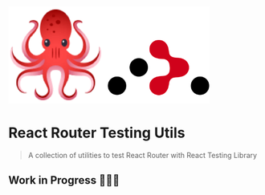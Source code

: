 <p align="align">
   <img 
    src="https://raw.githubusercontent.com/LauraBeatris/react-router-testing-utils/master/.github/docs/images/logo.png"        width="400"
   />
</p>

# React Router Testing Utils
> A collection of utilities to test React Router with React Testing Library

## Work in Progress 👷🏻‍♂️
